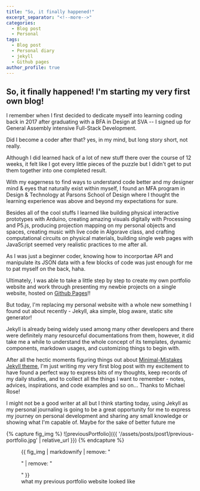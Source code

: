 ```yaml
---
title: "So, it finally happened!"
excerpt_separator: "<!--more-->"
categories:
  - Blog post
  - Personal
tags:
  - Blog post
  - Personal diary
  - jekyll
  - Github pages
author_profile: true  
---
```


## So, it finally happened! I'm starting my very first own blog!


I remember when I first decided to dedicate myself into learning coding back in 2017 after graduating with a BFA in Design at SVA -- I signed up for General Assembly intensive Full-Stack Development. 

Did I become a coder after that? yes, in my mind, but long story short, not really.

Although I did learned hack of a lot of new stuff there over the course of 12 weeks, it felt like I got every little pieces of the puzzle but I didn't get to put them together into one completed result.

With my eagerness to find ways to understand code better and my designer mind & eyes that naturally exist within myself, I found an MFA program in Design & Technology at Parsons School of Design where I thought the learning experience was above and beyond my expectations for sure.

Besides all of the cool stuffs I learned like building physical interactive prototypes with Arduino, creating amazing visuals digitally with Processing and P5.js, producing projection mapping on my personal objects and spaces, creating music with live code in Algorave class, and crafting computational circuits on physical materials, building single web pages with JavaScript seemed very realistic practices to me after all.

As I was just a beginner coder, knowing how to incorportae API and manipulate its JSON data with a few blocks of code was just enough for me to pat myself on the back, haha.

Ultimately, I was able to take a little step by step to create my own portfolio website and work through presenting my newbie projects on a single website, hosted on [Github Pages](https://pages.github.com/)!!

But today, I'm replacing my personal website with a whole new something I found out about recently - Jekyll, aka simple, blog aware, static site generator!

Jekyll is already being widely used among many other developers and there were definitely many resourceful documentations from them, however, it did take me a while to understand the whole concept of its templates, dynamic components, markdown usages, and customizing things to begin with.

After all the hectic moments figuring things out about [Minimal-Mistakes Jekyll theme](https://github.com/mmistakes/minimal-mistakes), I'm just writing my very first blog post with my excitement to have found a perfect way to express bits of my thoughts, keep records of my daily studies, and to collect all the things I want to remember - notes, advices, inspirations, and code examples and so on... Thanks to Michael Rose!

I might not be a good writer at all but I think starting today, using Jekyll as my personal journaling is going to be a great opportunity for me to express my journey on personal development and sharing any small knowledge or showing what I'm capable of. Maybe for the sake of better future me

{% capture fig_img %}
![previousPortfolio]({{ '/assets/posts/post1/previous-portfolio.jpg' | relative_url }})
{% endcapture %}

<figure>
  {{ fig_img | markdownify | remove: "<p>" | remove: "</p>" }}
  <figcaption>what my previous portfolio website looked like</figcaption>
</figure>




